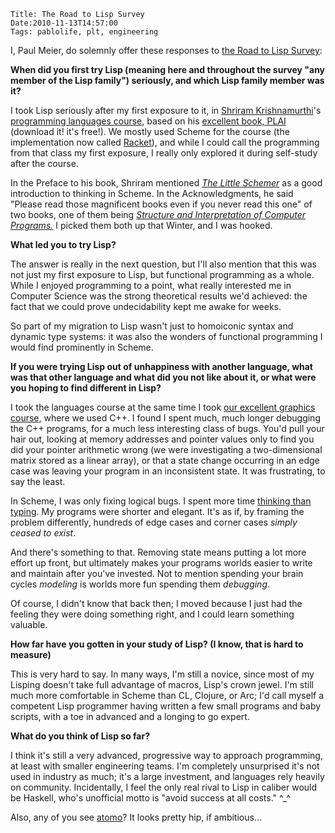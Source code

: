    Title: The Road to Lisp Survey
    Date:2010-11-13T14:57:00
    Tags: pablolife, plt, engineering

I, Paul Meier, do solemnly offer these responses to
[the Road to Lisp Survey](http://www.cliki.net/The%20Road%20to%20Lisp%20Survey):

**When did you first try Lisp (meaning here and throughout the survey "any
member of the Lisp family") seriously, and which Lisp family member was it?**

I took Lisp seriously after my first exposure to it, in [Shriram
Krishnamurthi](http://cs.brown.edu/people/sk/)'s
[programming languages course](http://cs.brown.edu/courses/cs173/),
based on his [excellent book, PLAI](http://cs.brown.edu/people/sk/Publications/Books/ProgLangs/2007-04-26/)
(download it! it's free!). We mostly used Scheme for the course
(the implementation now called [Racket](http://racket-lang.org/)), and while
I could call the programming from that class my first exposure, I really only
explored it during self-study after the course.

In the Preface to his book, Shriram mentioned
_[The Little Schemer](http://www.ccs.neu.edu/home/matthias/BTLS/)_ as a
good introduction to thinking in Scheme. In the Acknowledgments, he said
"Please read those magnificent books even if you never read this one" of two
books, one of them being _[Structure and Interpretation of Computer
Programs.](http://mitpress.mit.edu/sicp/)_ I picked them both up that Winter,
and I was hooked.

**What led you to try Lisp?**

The answer is really in the next question, but I'll also mention that this was
not just my first exposure to Lisp, but functional programming as a whole.
While I enjoyed programming to a point, what really interested me in Computer
Science was the strong theoretical results we'd achieved: the fact that we
could prove undecidability kept me awake for weeks.

So part of my migration to Lisp wasn't just to homoiconic syntax and dynamic
type systems: it was also the wonders of functional programming I would find
prominently in Scheme.

**If you were trying Lisp out of unhappiness with another language, what was
that other language and what did you not like about it, or what were you
hoping to find different in Lisp?**

I took the languages course at the same time I took [our excellent graphics
course,](http://cs.brown.edu/courses/cs123) where we used C++. I found I spent
much, much longer debugging the C++ programs, for a much less interesting class
of bugs. You'd pull your hair out, looking at memory addresses and pointer
values only to find you did your pointer arithmetic wrong (we were investigating
a two-dimensional matrix stored as a linear array), or that a state change
occurring in an edge case was leaving your program in an inconsistent state. It
was frustrating, to say the least.

In Scheme, I was only fixing logical bugs. I spent more time [thinking than
typing](http://blogs.law.harvard.edu/philg/2005/03/07/how-long-is-the-average-internet-discussion-forum-posting/).
My programs were shorter and elegant. It's as if, by framing the
problem differently, hundreds of edge cases and corner cases _simply ceased to
exist_.

And there's something to that. Removing state means putting a lot more effort
up front, but ultimately makes your programs worlds easier to write and
maintain after you've invested. Not to mention spending your brain cycles
_modeling_ is worlds more fun spending them _debugging_.

Of course, I didn't know that back then; I moved because I just had the
feeling they were doing something right, and I could learn something valuable.

**How far have you gotten in your study of Lisp? (I know, that is hard to
measure)**

This is very hard to say. In many ways, I'm still a novice, since most of my
Lisping doesn't take full advantage of macros, Lisp's crown jewel. I'm still
much more comfortable in Scheme than CL, Clojure, or Arc; I'd call myself a
competent Lisp programmer having written a few small programs and baby
scripts, with a toe in advanced and a longing to go expert.

**What do you think of Lisp so far?**

I think it's still a very advanced, progressive way to approach programming,
at least with smaller engineering teams. I'm completely unsurprised it's not
used in industry as much; it's a large investment, and languages rely heavily
on community. Incidentally, I feel the only real rival to Lisp in caliber
would be Haskell, who's unofficial motto is "avoid success at all costs." ^\_^

Also, any of you see [atomo](http://atomo-lang.org/)? It looks pretty hip,
if ambitious...

